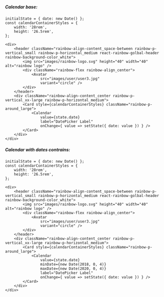 ##### Calendar base:
    initialState = { date: new Date() };
    const calendarContainerStyles = {
        width: '28rem',
        height: '26.5rem',
    };

    <div>
        <header className="rainbow-align-content_space-between rainbow-p-vertical_small rainbow-p-horizontal_medium react-rainbow-golbal-header rainbow-background-color_white">
            <img src="images/rainbow-logo.svg" height="40" width="40" alt="rainbow logo" />
            <div className="rainbow-flex rainbow-align_center">
                <Avatar
                    src="images/user/user3.jpg"
                    variant="circle" />
            </div>
        </header>
        <div className="rainbow-align-content_center rainbow-p-vertical_xx-large rainbow-p-horizontal_medium">
            <Card style={calendarContainerStyles} className="rainbow-p-around_large">
                <Calendar
                    value={state.date}
                    label="DatePicker Label"
                    onChange={ value => setState({ date: value }) } />
            </Card>
        </div>
    </div>


##### Calendar with dates contrains:
    initialState = { date: new Date() };
    const calendarContainerStyles = {
        width: '28rem',
        height: '26.5rem',
    };

    <div>
        <header className="rainbow-align-content_space-between rainbow-p-vertical_small rainbow-p-horizontal_medium react-rainbow-golbal-header rainbow-background-color_white">
            <img src="images/rainbow-logo.svg" height="40" width="40" alt="rainbow logo" />
            <div className="rainbow-flex rainbow-align_center">
                <Avatar
                    src="images/user/user3.jpg"
                    variant="circle" />
            </div>
        </header>
        <div className="rainbow-align-content_center rainbow-p-vertical_xx-large rainbow-p-horizontal_medium">
            <Card style={calendarContainerStyles} className="rainbow-p-around_large">
                <Calendar
                    value={state.date}
                    minDate={new Date(2018, 0, 4)}
                    maxDate={new Date(2020, 0, 4)}
                    label="DatePicker Label"
                    onChange={ value => setState({ date: value }) } />
            </Card>
        </div>
    </div>
